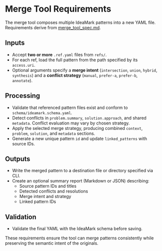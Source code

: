 # Merge Tool Requirements

The merge tool composes multiple IdeaMark patterns into a new YAML file. Requirements derive from [merge_tool_spec.md](../merge_tool_spec.md).

## Inputs
- Accept **two or more** `.ref.yaml` files from `refs/`.
- For each ref, load the full pattern from the path specified by its `access.uri`.
- Optional arguments specify a **merge intent** (`intersection`, `union`, `hybrid`, `synthesis`) and a **conflict strategy** (`manual`, `prefer-a`, `prefer-b`, `annotate`).

## Processing
- Validate that referenced pattern files exist and conform to `schema/ideamark.schema.yaml`.
- Detect conflicts in `problem.summary`, `solution.approach`, and shared `metadata`. Conflict evaluation may vary by chosen strategy.
- Apply the selected merge strategy, producing combined `context`, `problem`, `solution`, and `metadata` sections.
- Generate a new unique pattern `id` and update `linked_patterns` with source IDs.

## Outputs
- Write the merged pattern to a destination file or directory specified via CLI.
- Create an optional summary report (Markdown or JSON) describing:
  - Source pattern IDs and titles
  - Detected conflicts and resolutions
  - Merge intent and strategy
  - Linked pattern IDs

## Validation
- Validate the final YAML with the IdeaMark schema before saving.

These requirements ensure the tool can merge patterns consistently while preserving the semantic intent of the originals.
